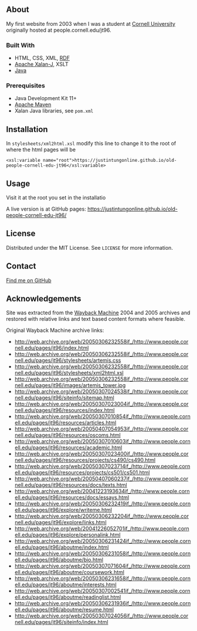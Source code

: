 ## About

My first website from 2003 when I was a student at [Cornell University](https://www.cornell.edu/) originally hosted at people.cornell.edu/jt96.

### Built With

- HTML, CSS, XML, [RDF](https://www.w3.org/RDF/)
- [Apache Xalan-J](http://xalan.apache.org/xalan-j/index.html), XSLT
- [Java](https://www.java.com/)

### Prerequisites

- Java Development Kit 11+
- [Apache Maven](https://maven.apache.org/)
- Xalan Java libraries, see `pom.xml`

## Installation

In `stylesheets/xml2html.xsl` modify this line to change it to the root of where the html pages will be

`<xsl:variable name="root">https://justintungonline.github.io/old-people-cornell-edu-jt96</xsl:variable>`

## Usage

Visit it at the root you set in the installatio

A live version is at GitHub pages: <https://justintungonline.github.io/old-people-cornell-edu-jt96/>

## License

Distributed under the MIT License. See `LICENSE` for more information.

## Contact

[Find me on GitHub](https://github.com/justintungonline/)

<!-- ACKNOWLEDGEMENTS -->
## Acknowledgements

Site was extracted from the [Wayback Machine](https://archive.org/web/) 2004 and 2005 archives and restored with relative links and text based content formats where feasible.

Original Wayback Machine archive links:

- <http://web.archive.org/web/20050306232558if_/http://www.people.cornell.edu/pages/jt96/index.html>
- <http://web.archive.org/web/20050306232558if_/http://www.people.cornell.edu/pages/jt96/stylesheets/artemis.css>
- <http://web.archive.org/web/20050306232558if_/http://www.people.cornell.edu/pages/jt96/stylesheets/xml2html.xsl>
- <http://web.archive.org/web/20050306232558if_/http://www.people.cornell.edu/pages/jt96/images/artemis_tower.jpg>
- <http://web.archive.org/web/20050307024538if_/http://www.people.cornell.edu/pages/jt96/siteinfo/sitemap.html>
- <http://web.archive.org/web/20050307023004if_/http://www.people.cornell.edu/pages/jt96/resources/index.html>
- <http://web.archive.org/web/20050307010854if_/http://www.people.cornell.edu/pages/jt96/resources/articles.html>
- <http://web.archive.org/web/20050407054953if_/http://www.people.cornell.edu/pages/jt96/resources/oscoms.html>
- <http://web.archive.org/web/20050307010603if_/http://www.people.cornell.edu/pages/jt96/resources/academic.html>
- <http://web.archive.org/web/20050307023400if_/http://www.people.cornell.edu/pages/jt96/resources/projects/cs490/cs490.html>
- <http://web.archive.org/web/20050307023714if_/http://www.people.cornell.edu/pages/jt96/resources/projects/cs501/cs501.html>
- <http://web.archive.org/web/20050407060237if_/http://www.people.cornell.edu/pages/jt96/resources/docs/texts.html>
- <http://web.archive.org/web/20041223193634if_/http://www.people.cornell.edu/pages/jt96/resources/docs/essays.html>
- <http://web.archive.org/web/20050306232419if_/http://www.people.cornell.edu/pages/jt96/explore/writeme.html>
- <http://web.archive.org/web/20050306232204if_/http://www.people.cornell.edu/pages/jt96/explore/links.html>
- <http://web.archive.org/web/20041226052701if_/http://www.people.cornell.edu/pages/jt96/explore/personalink.html>
- <http://web.archive.org/web/20050306231424if_/http://www.people.cornell.edu/pages/jt96/aboutme/index.html>
- <http://web.archive.org/web/20050306231058if_/http://www.people.cornell.edu/pages/jt96/aboutme/bio.html>
- <http://web.archive.org/web/20050307071604if_/http://www.people.cornell.edu/pages/jt96/aboutme/coursework.html>
- <http://web.archive.org/web/20050306231658if_/http://www.people.cornell.edu/pages/jt96/aboutme/interests.html>
- <http://web.archive.org/web/20050307002541if_/http://www.people.cornell.edu/pages/jt96/aboutme/readinglist.html>
- <http://web.archive.org/web/20050306231936if_/http://www.people.cornell.edu/pages/jt96/aboutme/resume.html>
- <http://web.archive.org/web/20050307024056if_/http://www.people.cornell.edu/pages/jt96/siteinfo/index.html>
